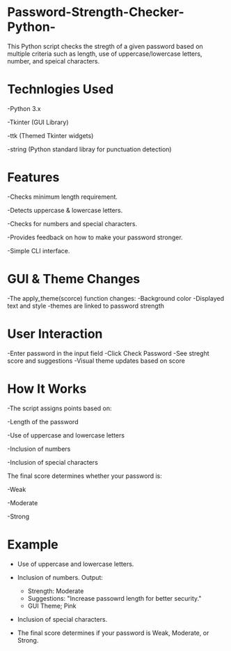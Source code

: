 # Password-Strength-Checker-Python-

This Python script checks the stregth of a given password based on multiple criteria such as length, use of uppercase/lowercase letters, number, and speical characters. 

# Technlogies Used 
-Python 3.x

-Tkinter (GUI Library)

-ttk (Themed Tkinter widgets)

-string (Python standard libray for punctuation detection)

# Features 
-Checks minimum length requirement.

-Detects uppercase & lowercase letters.

-Checks for numbers and special characters.

-Provides feedback on how to make your password stronger.

-Simple CLI interface.


 # GUI & Theme Changes
  -The apply_theme(scorce) function changes:
  -Background color
  -Displayed text and style
  -themes are linked to password strength
  

  # User Interaction
  -Enter password in the input field
  -Click Check Password
  -See streght score and suggestions
  -Visual theme updates based on score


  # How It Works
-The script assigns points based on:

-Length of the password

-Use of uppercase and lowercase letters

-Inclusion of numbers

-Inclusion of special characters


The final score determines whether your password is:

-Weak

-Moderate

-Strong


# Example

- Use of uppercase and lowercase letters.

- Inclusion of numbers.
   Output:
  - Strength: Moderate
  - Suggestions: "Increase passowrd length for better security."
  - GUI Theme; Pink
- Inclusion of special characters.

- The final score determines if your password is Weak, Moderate, or Strong.
